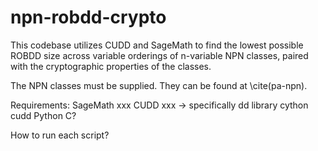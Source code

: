 # npn-robdd-crypto
This codebase utilizes CUDD and SageMath to find the lowest possible ROBDD size across variable orderings of n-variable NPN classes, paired with the cryptographic properties of the classes. 

The NPN classes must be supplied. They can be found at \cite(pa-npn). 

Requirements: 
SageMath xxx
CUDD xxx -> specifically dd library cython cudd
Python
C? 

How to run each script? 
